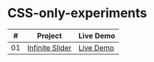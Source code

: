 # CSS-only-experiments

|  #  | Project                                                                                              | Live Demo                                                        |
| :-: | ---------------------------------------------------------------------------------------------------- | ---------------------------------------------------------------- |
| 01  | [Infinite Slider](https://github.com/matiasbacelar98/css-only-experiments/tree/main/infinite-slider) | [Live Demo](https://infinite-slider-experiment-css.netlify.app/) |

